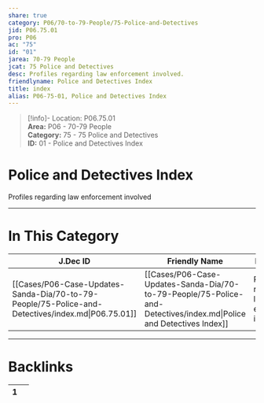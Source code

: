 ```yaml
---  
share: true  
category: P06/70-to-79-People/75-Police-and-Detectives  
jid: P06.75.01  
pro: P06  
ac: "75"  
id: "01"  
jarea: 70-79 People  
jcat: 75 Police and Detectives  
desc: Profiles regarding law enforcement involved.  
friendlyname: Police and Detectives Index  
title: index  
alias: P06-75-01, Police and Detectives Index  
---  
```

  
>[!info]- Location: P06.75.01  
>**Area:** P06 - 70-79 People  
>**Category:** 75 - 75 Police and Detectives  
>**ID:** 01 - Police and Detectives Index  
  
# Police and Detectives Index  
  
Profiles regarding law enforcement involved  
   
  
  
---  
# In This Category  
  
| J.Dec ID                                                                                          | Friendly Name                                                                                                       | Description                                  |  
| ------------------------------------------------------------------------------------------------- | ------------------------------------------------------------------------------------------------------------------- | -------------------------------------------- |  
| [[Cases/P06-Case-Updates-Sanda-Dia/70-to-79-People/75-Police-and-Detectives/index.md\|P06.75.01]] | [[Cases/P06-Case-Updates-Sanda-Dia/70-to-79-People/75-Police-and-Detectives/index.md\|Police and Detectives Index]] | Profiles regarding law enforcement involved. |  
  
  
---  
# Backlinks  
<div><table class="dataview table-view-table"><thead class="table-view-thead"><tr class="table-view-tr-header"><th class="table-view-th"><span></span><span class="dataview small-text">1</span></th><th class="table-view-th"><span></span></th></tr></thead><tbody class="table-view-tbody"></tbody></table></div>